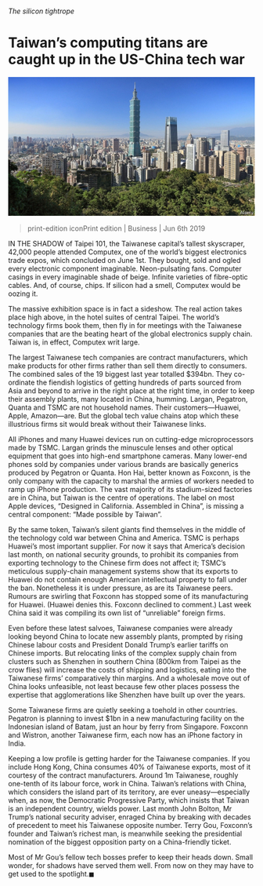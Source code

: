 ###### The silicon tightrope

# Taiwan’s computing titans are caught up in the US-China tech war 

![image](images/20190608_wbp503.jpg) 

> print-edition iconPrint edition | Business | Jun 6th 2019 

IN THE SHADOW of Taipei 101, the Taiwanese capital’s tallest skyscraper, 42,000 people attended Computex, one of the world’s biggest electronics trade expos, which concluded on June 1st. They bought, sold and ogled every electronic component imaginable. Neon-pulsating fans. Computer casings in every imaginable shade of beige. Infinite varieties of fibre-optic cables. And, of course, chips. If silicon had a smell, Computex would be oozing it. 

The massive exhibition space is in fact a sideshow. The real action takes place high above, in the hotel suites of central Taipei. The world’s technology firms book them, then fly in for meetings with the Taiwanese companies that are the beating heart of the global electronics supply chain. Taiwan is, in effect, Computex writ large. 

The largest Taiwanese tech companies are contract manufacturers, which make products for other firms rather than sell them directly to consumers. The combined sales of the 19 biggest last year totalled $394bn. They co-ordinate the fiendish logistics of getting hundreds of parts sourced from Asia and beyond to arrive in the right place at the right time, in order to keep their assembly plants, many located in China, humming. Largan, Pegatron, Quanta and TSMC are not household names. Their customers—Huawei, Apple, Amazon—are. But the global tech value chains atop which these illustrious firms sit would break without their Taiwanese links. 

All iPhones and many Huawei devices run on cutting-edge microprocessors made by TSMC. Largan grinds the minuscule lenses and other optical equipment that goes into high-end smartphone cameras. Many lower-end phones sold by companies under various brands are basically generics produced by Pegatron or Quanta. Hon Hai, better known as Foxconn, is the only company with the capacity to marshal the armies of workers needed to ramp up iPhone production. The vast majority of its stadium-sized factories are in China, but Taiwan is the centre of operations. The label on most Apple devices, “Designed in California. Assembled in China”, is missing a central component: “Made possible by Taiwan”. 

By the same token, Taiwan’s silent giants find themselves in the middle of the technology cold war between China and America. TSMC is perhaps Huawei’s most important supplier. For now it says that America’s decision last month, on national security grounds, to prohibit its companies from exporting technology to the Chinese firm does not affect it; TSMC’s meticulous supply-chain management systems show that its exports to Huawei do not contain enough American intellectual property to fall under the ban. Nonetheless it is under pressure, as are its Taiwanese peers. Rumours are swirling that Foxconn has stopped some of its manufacturing for Huawei. (Huawei denies this. Foxconn declined to comment.) Last week China said it was compiling its own list of “unreliable” foreign firms. 

Even before these latest salvoes, Taiwanese companies were already looking beyond China to locate new assembly plants, prompted by rising Chinese labour costs and President Donald Trump’s earlier tariffs on Chinese imports. But relocating links of the complex supply chain from clusters such as Shenzhen in southern China (800km from Taipei as the crow flies) will increase the costs of shipping and logistics, eating into the Taiwanese firms’ comparatively thin margins. And a wholesale move out of China looks unfeasible, not least because few other places possess the expertise that agglomerations like Shenzhen have built up over the years. 

Some Taiwanese firms are quietly seeking a toehold in other countries. Pegatron is planning to invest $1bn in a new manufacturing facility on the Indonesian island of Batam, just an hour by ferry from Singapore. Foxconn and Wistron, another Taiwanese firm, each now has an iPhone factory in India. 

Keeping a low profile is getting harder for the Taiwanese companies. If you include Hong Kong, China consumes 40% of Taiwanese exports, most of it courtesy of the contract manufacturers. Around 1m Taiwanese, roughly one-tenth of its labour force, work in China. Taiwan’s relations with China, which considers the island part of its territory, are ever uneasy—especially when, as now, the Democratic Progressive Party, which insists that Taiwan is an independent country, wields power. Last month John Bolton, Mr Trump’s national security adviser, enraged China by breaking with decades of precedent to meet his Taiwanese opposite number. Terry Gou, Foxconn’s founder and Taiwan’s richest man, is meanwhile seeking the presidential nomination of the biggest opposition party on a China-friendly ticket. 

Most of Mr Gou’s fellow tech bosses prefer to keep their heads down. Small wonder, for shadows have served them well. From now on they may have to get used to the spotlight.◼ 

